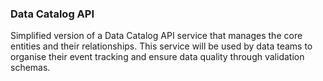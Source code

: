 ### Data Catalog API

Simplified version of a Data Catalog API service that manages the core entities and their relationships. This service will be used by data teams to organise their event tracking and ensure data quality through validation schemas.